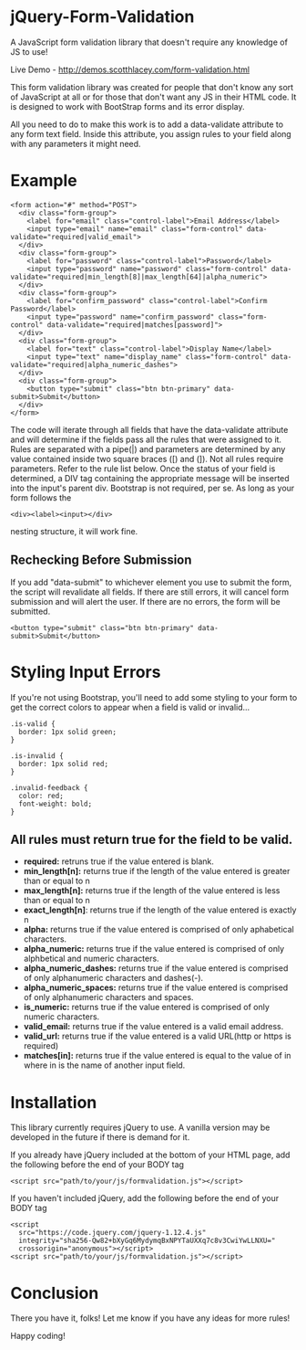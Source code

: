 # jQuery-Form-Validation
A JavaScript form validation library that doesn't require any knowledge of JS to use!

Live Demo - http://demos.scotthlacey.com/form-validation.html

<p>This form validation library was created for people that don't know any sort of JavaScript at all or for those that don't want any JS in their HTML code. It is designed to work with BootStrap forms and its error display.</p>
<p>All you need to do to make this work is to add a data-validate attribute to any form text field. Inside this attribute, you assign rules to your field along with any parameters it might need.</p>
<h1>Example</h1>

```
<form action="#" method="POST">
  <div class="form-group">
    <label for="email" class="control-label">Email Address</label>
    <input type="email" name="email" class="form-control" data-validate="required|valid_email">
  </div>
  <div class="form-group">
    <label for="password" class="control-label">Password</label>
    <input type="password" name="password" class="form-control" data-validate="required|min_length[8]|max_length[64]|alpha_numeric">
  </div>
  <div class="form-group">
    <label for="confirm_password" class="control-label">Confirm Password</label>
    <input type="password" name="confirm_password" class="form-control" data-validate="required|matches[password]">
  </div>
  <div class="form-group">
    <label for="text" class="control-label">Display Name</label>
    <input type="text" name="display_name" class="form-control" data-validate="required|alpha_numeric_dashes">
  </div>
  <div class="form-group">
    <button type="submit" class="btn btn-primary" data-submit>Submit</button>
  </div>
</form>
```
<p>The code will iterate through all fields that have the data-validate attribute and will determine if the fields pass all the rules that were assigned to it. Rules are separated with a pipe(|) and parameters are determined by any value contained inside two square braces ([) and (]). Not all rules require parameters. Refer to the rule list below. Once the status of your field is determined, a DIV tag containing the appropriate message will be inserted into the input's parent div.  Bootstrap is not required, per se. As long as your form follows the 

```
<div><label><input></div>
```

nesting structure, it will work fine.</p>

<h2>Rechecking Before Submission</h2>

<p>If you add "data-submit" to whichever element you use to submit the form, the script will revalidate all fields. If there are still errors, it will cancel form submission and will alert the user. If there are no errors, the form will be submitted.</p>

```
<button type="submit" class="btn btn-primary" data-submit>Submit</button>
```

<h1>Styling Input Errors</h1>
<p>If you're not using Bootstrap, you'll need to add some styling to your form to get the correct colors to appear when a field is valid or invalid...</p>

```
.is-valid {
  border: 1px solid green;
}

.is-invalid {
  border: 1px solid red;
}

.invalid-feedback {
  color: red;
  font-weight: bold;
}
```
<h2>All rules must return true for the field to be valid.</h2>
<ul>
<li><b>required:</b> retruns true if the value entered is blank.</li>
<li><b>min_length[n]:</b> returns true if the length of the value entered is greater than  or equal to n</li>
<li><b>max_length[n]:</b> returns true if the length of the value entered is less than or equal to n</li>
<li><b>exact_length[n]</b>: returns true if the length of the value entered is exactly n</li>
<li><b>alpha:</b> returns true if the value entered is comprised of only aphabetical characters.</li>
<li><b>alpha_numeric:</b> returns true if the value entered is comprised of only alphbetical and numeric characters.</li>
<li><b>alpha_numeric_dashes:</b> returns true if the value entered is comprised of only alphanumeric characters and dashes(-).</li>
<li><b>alpha_numeric_spaces:</b> returns true if the value entered is comprised of only alphanumeric characters and spaces.</li>
<li><b>is_numeric:</b> returns true if the value entered is comprised of only numeric characters.</li>
<li><b>valid_email:</b> returns true if the value entered is a valid email address.</li>
<li><b>valid_url:</b> returns true if the value entered is a valid URL(http or https is required)</li>
<li><b>matches[in]:</b> returns true if the value entered is equal to the value of in where in is the name of another input field.</li>
</ul>

<h1>Installation</h1>
<p>This library currently requires jQuery to use. A vanilla version may be developed in the future if there is demand for it.</p>
<p>If you already have jQuery included at the bottom of your HTML page, add the following before the end of your BODY tag</p>

```
<script src="path/to/your/js/formvalidation.js"></script>
```

<p>If you haven't included jQuery, add the following before the end of your BODY tag</p>

```
<script
  src="https://code.jquery.com/jquery-1.12.4.js"
  integrity="sha256-Qw82+bXyGq6MydymqBxNPYTaUXXq7c8v3CwiYwLLNXU="
  crossorigin="anonymous"></script>
<script src="path/to/your/js/formvalidation.js"></script>
```

<h1>Conclusion</h1>
<p>There you have it, folks! Let me know if you have any ideas for more rules!</p>
<p>Happy coding!</p>
